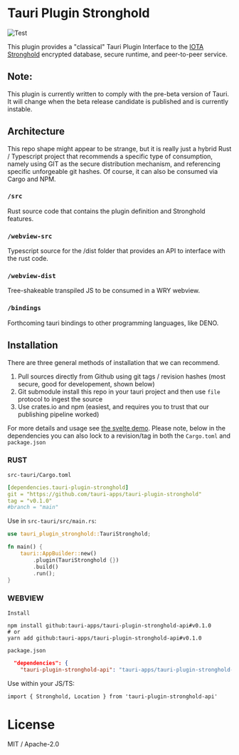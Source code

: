 # Tauri Plugin Stronghold
![Test](https://github.com/tauri-apps/tauri-plugin-stronghold/workflows/Test/badge.svg)

This plugin provides a "classical" Tauri Plugin Interface to the [IOTA Stronghold](https://github.com/iotaledger/stronghold.rs) encrypted database, secure runtime, and peer-to-peer service.

## Note:
This plugin is currently written to comply with the pre-beta version of Tauri. It will change when the beta release candidate is published and is currently instable.

## Architecture
This repo shape might appear to be strange, but it is really just a hybrid Rust / Typescript project that recommends a specific type of consumption, namely using GIT as the secure distribution mechanism, and referencing specific unforgeable git hashes. Of course, it can also be consumed via Cargo and NPM.

### `/src`
Rust source code that contains the plugin definition and Stronghold features.

### `/webview-src`
Typescript source for the /dist folder that provides an API to interface with the rust code.

### `/webview-dist`
Tree-shakeable transpiled JS to be consumed in a WRY webview.

### `/bindings`
Forthcoming tauri bindings to other programming languages, like DENO.

## Installation
There are three general methods of installation that we can recommend.
1. Pull sources directly from Github using git tags / revision hashes (most secure, good for developement, shown below)
2. Git submodule install this repo in your tauri project and then use `file` protocol to ingest the source
3. Use crates.io and npm (easiest, and requires you to trust that our publishing pipeline worked)

For more details and usage see [the svelte demo](examples/svelte-app/src/App.svelte). Please note, below in the dependencies you can also lock to a revision/tag in both the `Cargo.toml` and `package.json`

### RUST
`src-tauri/Cargo.toml`
```yaml
[dependencies.tauri-plugin-stronghold]
git = "https://github.com/tauri-apps/tauri-plugin-stronghold"
tag = "v0.1.0"
#branch = "main"
```

Use in `src-tauri/src/main.rs`:
```rust
use tauri_plugin_stronghold::TauriStronghold;

fn main() {
    tauri::AppBuilder::new()
        .plugin(TauriStronghold {})
        .build()
        .run();
}
```

### WEBVIEW
`Install`
```
npm install github:tauri-apps/tauri-plugin-stronghold-api#v0.1.0
# or
yarn add github:tauri-apps/tauri-plugin-stronghold-api#v0.1.0
```

`package.json`
```json
  "dependencies": {
    "tauri-plugin-stronghold-api": "tauri-apps/tauri-plugin-stronghold-api#v0.1.0",
```

Use within your JS/TS:
```
import { Stronghold, Location } from 'tauri-plugin-stronghold-api'
```

# License
MIT / Apache-2.0
